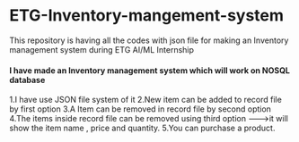 # ETG-Inventory-mangement-system
This repository is having all the codes with json file for making an Inventory management system during ETG AI/ML Internship

#### I have made an Inventory management system which will work on NOSQL database 
1.I have use JSON file system of it
2.New item can be added to record file by first option
3.A Item can be removed in record file by second option 
4.The items inside record file can be removed using third option --->it will show the item name , price and quantity.
5.You can purchase a product.
